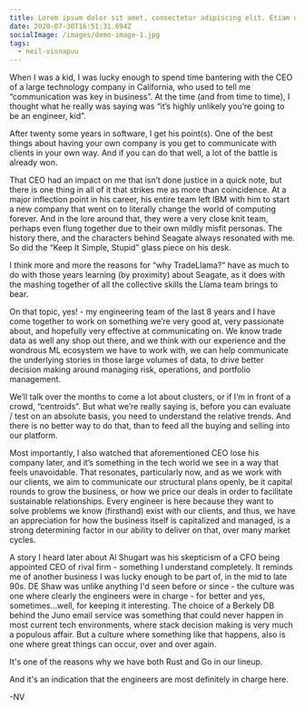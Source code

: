 ```yaml
---
title: Lorem ipsum dolor sit amet, consectetur adipiscing elit. Etiam ut ornare sapien, eget molestie risus. 
date: 2020-07-30T16:51:31.694Z
socialImage: /images/demo-image-1.jpg
tags:
  - neil-visnapuu
---
```

When I was a kid, I was lucky enough to spend time bantering with the CEO of a large technology company in California, who used to tell me “communication was key in business”. At the time (and from time to time), I thought what he really was saying was “it’s highly unlikely you’re going to be an engineer, kid”.

After twenty some years in software, I get his point(s). One of the best things about having your own company is you get to communicate with clients in your own way. And if you can do that well, a lot of the battle is already won.

That CEO had an impact on me that isn’t done justice in a quick note, but there is one thing in all of it that strikes me as more than coincidence. At a major inflection point in his career, his entire team left IBM with him to start a new company that went on to literally change the world of computing forever. And in the lore around that, they were a very close knit team, perhaps even flung together due to their own mildly misfit personas. The history there, and the characters behind Seagate always resonated with me. So did the “Keep It Simple, Stupid” glass piece on his desk.

I think more and more the reasons for “why TradeLlama?“ have as much to do with those years learning (by proximity) about Seagate, as it does with the mashing together of all the collective skills the Llama team brings to bear.

On that topic, yes! - my engineering team of the last 8 years and I have come together to work on something we’re very good at, very passionate about, and hopefully very effective at communicating on. We know trade data as well any shop out there, and we think with our experience and the wondrous ML ecosystem we have to work with, we can help communicate the underlying stories in those large volumes of data, to drive better decision making around managing risk, operations, and portfolio management.

We’ll talk over the months to come a lot about clusters, or if I’m in front of a crowd, “centroids”. But what we’re really saying is, before you can evaluate / test on an absolute basis, you need to understand the relative trends. And there is no better way to do that, than to feed all the buying and selling into our platform.

Most importantly, I also watched that aforementioned CEO lose his company later, and it’s something in the tech world we see in a way that feels unavoidable. That resonates, particularly now, and as we work with our clients, we aim to communicate our structural plans openly, be it capital rounds to grow the business, or how we price our deals in order to facilitate sustainable relationships.  Every engineer is here because they want to solve problems we know (firsthand) exist with our clients, and thus, we have an appreciation for how the business itself is capitalized and managed, is a strong determining factor in our ability to deliver on that, over many market cycles.  

A story I heard later about Al Shugart was his skepticism of a CFO being appointed CEO of rival firm - something I understand completely.  It reminds me of another business I was lucky enough to be part of, in the mid to late 90s.  DE Shaw was unlike anything I'd seen before or since - the culture was one where clearly the engineers were in charge - for better and yes, sometimes...well, for keeping it interesting.  The choice of a Berkely DB behind the Juno email service was something that could never happen in most current tech environments, where stack decision making is very much a populous affair.  But a culture where something like that happens, also is one where great things can occur, over and over again.  

It's one of the reasons why we have both Rust and Go in our lineup.     

And it's an indication that the engineers are most definitely in charge here.    

\-NV